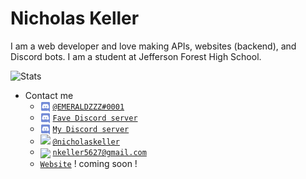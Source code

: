 # Nicholas Keller
I am a web developer and love making APIs, websites (backend), and Discord bots. I am a student at Jefferson Forest High School.

![Stats](https://github-readme-stats.vercel.app/api?username=Nicholas-Keller&show_icons=true&theme=dark)
* Contact me
    * <img align="center" height=16px src="https://github.com/m-sterling/m-sterling/raw/master/assets/discord.ico"> [`@EMERALDZZZ#0001`](https://discord.com/users/297721665041989643)
    * <img align="center" height=16px src="https://github.com/m-sterling/m-sterling/raw/master/assets/discord.ico"> [`Fave Discord server`](https://discord.gg/code)
    * <img align="center" height=16px src="https://github.com/m-sterling/m-sterling/raw/master/assets/discord.ico"> [`My Discord server`](https://discord.gg/xWDqw6tqBX)
    * <img aligh="center" height=16px src="https://keybase.io/favicon.ico"> [`@nicholaskeller`](https://keybase.io/nicholaskeller)
    * <img align="center" height=16px src="https://github.com/m-sterling/m-sterling/raw/master/assets/gmail.ico"> [`nkeller5627@gmail.com`](mailto://nkeller5627@gmail.com)
    * [`Website`](https://www.emeraldzzz.xyz) ! coming soon !

